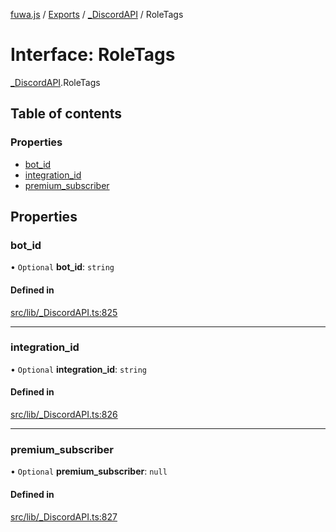 [fuwa.js](../README.md) / [Exports](../modules.md) / [_DiscordAPI](../modules/_DiscordAPI.md) / RoleTags

# Interface: RoleTags

[_DiscordAPI](../modules/_DiscordAPI.md).RoleTags

## Table of contents

### Properties

- [bot_id](_DiscordAPI.RoleTags.md#bot_id)
- [integration_id](_DiscordAPI.RoleTags.md#integration_id)
- [premium_subscriber](_DiscordAPI.RoleTags.md#premium_subscriber)

## Properties

### bot\_id

• `Optional` **bot\_id**: `string`

#### Defined in

[src/lib/_DiscordAPI.ts:825](https://github.com/Fuwajs/Fuwa.js/blob/6865cb6/src/lib/_DiscordAPI.ts#L825)

___

### integration\_id

• `Optional` **integration\_id**: `string`

#### Defined in

[src/lib/_DiscordAPI.ts:826](https://github.com/Fuwajs/Fuwa.js/blob/6865cb6/src/lib/_DiscordAPI.ts#L826)

___

### premium\_subscriber

• `Optional` **premium\_subscriber**: ``null``

#### Defined in

[src/lib/_DiscordAPI.ts:827](https://github.com/Fuwajs/Fuwa.js/blob/6865cb6/src/lib/_DiscordAPI.ts#L827)
